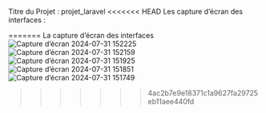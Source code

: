 Titre du Projet : projet_laravel 
<<<<<<< HEAD
Les capture d’écran des interfaces :

=======
La capture d’écran des interfaces
![Capture d’écran 2024-07-31 152225](https://github.com/user-attachments/assets/655051e1-a33b-47d3-8569-3e503d8b9c66)
![Capture d’écran 2024-07-31 152159](https://github.com/user-attachments/assets/c0327afc-d705-4e7d-a242-338d3ff65b06)
![Capture d’écran 2024-07-31 151925](https://github.com/user-attachments/assets/5ec964a7-d41e-4dd9-aa7c-b8bdde0d40fb)
![Capture d’écran 2024-07-31 151851](https://github.com/user-attachments/assets/5c7aa94f-69db-4f7a-8ebb-4655a861c3b6)
![Capture d’écran 2024-07-31 151749](https://github.com/user-attachments/assets/ac7ba18c-2308-499e-929e-3e955a38ea84)

>>>>>>> 4ac2b7e9e18371c1a9627fa29725eb11aee440fd
